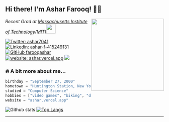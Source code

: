 <h2> Hi there! I'm Ashar Farooq! 👋🏽</h2>
<img align='right' src="https://media.giphy.com/media/l3vR85PnGsBwu1PFK/giphy.gif" width="230">
<p><em>Recent Grad at <a target="_blank" href="http://web.mit.edu/">Massachusetts Institute of Technology(MIT)</a><img src="https://images.squarespace-cdn.com/content/v1/5cdb2f71f4e53161eb7561c7/1558015603977-O3VWZLA8969GZRLG8CMR/Dome+sketchy-02.png?format=2500w" width="30"></br>
</em></p>

[![Twitter: ashar7041](https://img.shields.io/twitter/follow/ashar7041?style=social)](https://twitter.com/ashar7041)
[![Linkedin: ashar-f-415249131](https://img.shields.io/badge/-asharfarooq-blue?style=flat-square&logo=Linkedin&logoColor=white&link=https://www.linkedin.com/in/ashar-f-415249131/)](https://www.linkedin.com/in/ashar-f-415249131/)
[![GitHub farooqashar](https://img.shields.io/github/followers/farooqashar?label=follow&style=social)](https://github.com/farooqashar)
[![website: ashar.vercel.app](https://img.shields.io/badge/Website-ashar.vercel.app-blue)](https://ashar.vercel.app)
![](https://visitor-badge.laobi.icu/badge?page_id=farooqashar.farooqashar)


### 🔥 A bit more about me...  

```python
birthday = "September 27, 2000"
hometown = "Huntington Station, New York"
studied = "Computer Science"
hobbies = ["video games", "biking", "driving", "traveling", "watching YouTube"]
website = "ashar.vercel.app"
```
![Github stats](https://github-readme-stats.vercel.app/api?username=farooqashar&show_icons=true&theme=tokyonight&hide=stars,issues&count_private=true)
[![Top Langs](https://github-readme-stats.vercel.app/api/top-langs/?username=farooqashar&layout=compact&theme=tokyonight&langs_count=8)](https://github.com/farooqashar/)

---
